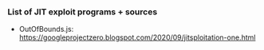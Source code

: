 ### List of JIT exploit programs + sources

- OutOfBounds.js: https://googleprojectzero.blogspot.com/2020/09/jitsploitation-one.html
